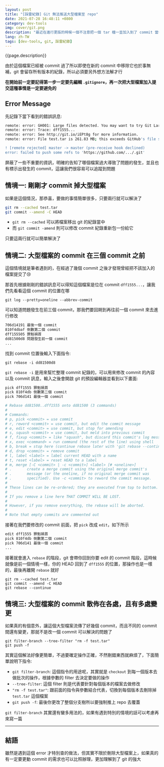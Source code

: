 ```yaml
---
layout: post
title: "[踩雷紀錄] Git 無法推送大型檔案至 repo"
date: 2021-07-28 16:48:11 +0800
category: dev-tools
img: cover/git.png
description: "最近在進行更版的時候一個不注意把一個 tar 檔一並加入到了 commit 當中，而當我要推上 repo 的時候就發生了錯誤，原因似乎是 git 不允許推送單一檔案超過 100 MB，當下真是有點慌張，因為加入這個檔案之後我又做了幾次變更，送了幾個 commit，心想著紀錄永遠不會從 git 中消失，那這個檔案不就無解了，還好還是有被我找到解方，做法也不複雜，特別筆記一下這個用法"
lang: zh-TW
tags: [dev-tools, git, 踩雷紀錄]
---
```


{{page.description}}

由於這個檔案已經被 commit 過了所以即使在新的 commit 中移除它也於事無補，git 會留存所有版本的紀錄，所以必須要另外想方法解才行

**在開始前一定要記得第一步一定要先編輯 `.gitignore`，再一次把大型檔案加入提交這種事情是一定要避免的**

## Error Message

先記錄下當下看到的錯誤訊息:

```bash
remote: error: GH001: Large files detected. You may want to try Git Large File Storage - https://git-lfs.github.com
remote: error: Trace: dff1555...
remote: error: See http://git.io/iEPt8g for more information.
remote: error: File test.tar is 261.83 MB; this exceeds GitHub's file size limit of 100.00 MB To https://github.com/.../.git

! [remote rejected] master -> master (pre-receive hook declined)
error: failed to push some refs to 'https://github.com/.../.git'
```

屏蔽了一些不重要的資訊，明確的告知了哪個檔案過大導致了問題的發生，並且也有標示出發生的 commit，這讓我們很容易可以追蹤到問題

## 情境一: 剛剛才 commit 掉大型檔案

如果是這個情況，那恭喜，要做的事情簡單很多，只要兩行就可以解決了

```bash
git rm --cached test.tar
git commit --amend -C HEAD
```

+ `git rm --cached` 可以將檔案移出 git 的紀錄當中
+ 而 `git commit -amend` 則可以修改 commit 紀錄重新包一份給它

只要這兩行就可以簡單解決了

## 情境二: 大型檔案的 commit 在三個 commit 之前

這個情境就是筆者遇到的，在經過了幾個 commit 之後才發現曾經把不該加入的檔案提交了😢

那首先根據剛剛的錯誤訊息可以得知這個檔案是位在 commit `dff1555...`，讓我們先看看這個 commit 的位置在哪

```shell
git log --pretty=oneline --abbrev-commit
```

可以知道問題發生在前三個 commit，那我們要回朔到再往前一個 commit 來去進行修改

```bash
706d14191 最後一個 commit
810f4dbaf 倒數第二個 commit
dff155505 罪魁禍首
dd81500d8 問題發生前一個 commit
...
```

找到 commit 位置後輸入下面指令:

```shell
git rebase -i dd81500d8
```

`git rebase -i` 是用來幫忙整理 commit 紀錄的，可以用來修改 commit 的內容以及 commit 訊息，輸入之後會開啟 git 的預設編輯器並看到以下畫面:

```bash
pick dff1555 罪魁禍首
pick 810f4db 倒數第二個 commit
pick 706d141 最後一個 commit

# Rebase dd81500..dff1555 onto dd81500 (3 commands)
#
# Commands:
# p, pick <commit> = use commit
# r, reword <commit> = use commit, but edit the commit message
# e, edit <commit> = use commit, but stop for amending
# s, squash <commit> = use commit, but meld into previous commit
# f, fixup <commit> = like "squash", but discard this commit's log message
# x, exec <command> = run command (the rest of the line) using shell
# b, break = stop here (continue rebase later with 'git rebase --continue')
# d, drop <commit> = remove commit
# l, label <label> = label current HEAD with a name
# t, reset <label> = reset HEAD to a label
# m, merge [-C <commit> | -c <commit>] <label> [# <oneline>]
# .       create a merge commit using the original merge commit's
# .       message (or the oneline, if no original merge commit was
# .       specified). Use -c <commit> to reword the commit message.
#
# These lines can be re-ordered; they are executed from top to bottom.
#
# If you remove a line here THAT COMMIT WILL BE LOST.
#
# However, if you remove everything, the rebase will be aborted.
#
# Note that empty commits are commented out
```

接著在我們要修改的 commit 前面，把 `pick` 改成 `edit`，如下所示

```bash
edit dff1555 罪魁禍首
pick 810f4db 倒數第二個 commit
pick 706d141 最後一個 commit
...
```

接著就會進入 `rebase` 的階段，git 會帶你回到你要 edit 的 commit 階段，這時候就像是前一個情境一樣，你的 HEAD 回到了 `dff1555` 的位置，那操作也是一樣的，最後再離開 `rebase` 就好

```shell
git rm --cached test.tar
git commit --amend -C HEAD
git rebase --continue
```

## 情境三: 大型檔案的 commit 散佈在各處，且有多處變更

如果真的有個意外，讓這個大型檔案流傳了好幾個 commit，而且不同的 commit 間還有變更，那就不是改一個 commit 可以解決的問題了

```shell
git filter-branch --tree-filter "rm -f test.tar"
git push -f
```

其實這個解法好像更簡單，不過要確定操作正確，不然刪錯東西就麻煩了，下面簡單說明下指令:

+ `git filter-branch`: 這個指令的用途呢，其實就是 `checkout` 到每一個版本去做批次的操作，根據參數的 filter 去決定要做的操作
+ `--tree-filter`: 這個 filter 則是代表要針對每個版本的檔案去做修改
+ `"rm -f test.tar"`: 跟前面的指令與參數結合代表，切換到每個版本去刪除掉 `test.tar` 這個檔案
+ `git push -f`: 最後你更改了整個分支樹所以要強制推上 repo 去覆蓋

`git filter-branch` 其實還有蠻多用法的，如果有遇到特別的情境的話可以考慮再來寫一篇

---

## 結語

雖然是遇到這個 error 才特別查的做法，但其實不限於刪除大型檔案上，如果真的有一定要更動 commit 的需求也可以比照辦理，更加理解到了 git 的強大
